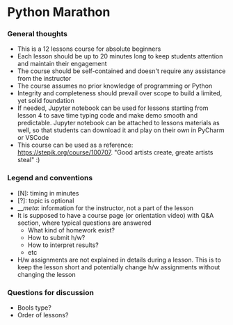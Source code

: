 # Python Marathon

### General thoughts
- This is a 12 lessons course for absolute beginners
- Each lesson should be up to 20 minutes long to keep students attention and maintain their engagement
- The course should be self-contained and doesn't require any assistance from the instructor
- The course assumes no prior knowledge of programming or Python 
- Integrity and completeness should prevail over scope to build a limited, yet solid foundation
- If needed, Jupyter notebook can be used for lessons starting from lesson 4 to save time typing code and make demo smooth and predictable. Jupyter notebook can be attached to lessons materials as well, so that students can download it and play on their own in PyCharm or VSCode
- This course can be used as a reference: https://stepik.org/course/100707. "Good artists create, greate artists steal" :)

### Legend and conventions
- [N]: timing in minutes
- [?]: topic is optional
- ___meta_: information for the instructor, not a part of the lesson
- It is supposed to have a course page (or orientation video) with Q&A section, where typical questions are answered
  - What kind of homework exist?
  - How to submit h/w?
  - How to interpret results?
  - etc
- H/w assignments are not explained in details during a lesson. This is to keep the lesson short and potentially change h/w assignments without changing the lesson

### Questions for discussion
- Bools type?
- Order of lessons?